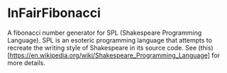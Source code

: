 # InFairFibonacci
A fibonacci number generator for SPL (Shakespeare Programming Language). SPL is 
an esoteric programming language that attempts to recreate the writing style of 
Shakespeare in its source code. See (this)[https://en.wikipedia.org/wiki/Shakespeare_Programming_Language] 
for more details.
